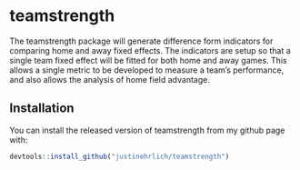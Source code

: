 
<!-- README.md is generated from README.Rmd. Please edit that file -->

# teamstrength

<!-- badges: start -->
<!-- badges: end -->

The teamstrength package will generate difference form indicators for
comparing home and away fixed effects. The indicators are setup so that
a single team fixed effect will be fitted for both home and away games.
This allows a single metric to be developed to measure a team’s
performance, and also allows the analysis of home field advantage.

## Installation

You can install the released version of teamstrength from my github page
with:

``` r
devtools::install_github("justinehrlich/teamstrength")
```
